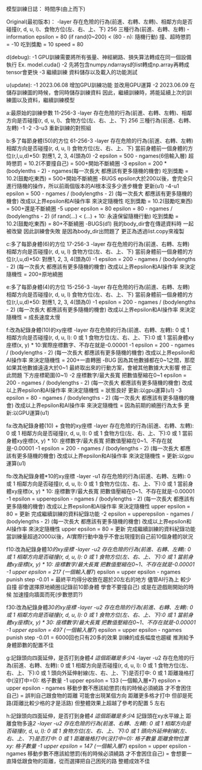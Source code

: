 模型訓練日誌：
時間序(由上而下)

Original(最初版本)：
    -layer
        存在危險的行為(前進、右轉、左轉)、相鄰方向是否碰撞(r, d, u, l)、食物方位(左、右、上、下)
        256
        三種行為(前進、右轉、左轉)
    -information
        epsilon = 80 (if rand(0~200) < (80 - n): 隨機行動)
        撞、超時懲罰 = -10
        吃到獎勵 = 10
        speed = 80

d(debug):
    -1
        GPU訓練需要將所有張量、神經網路、損失算法轉成在同一個設備執行
        Ex. model.cuda()
    -2
        先將包含numpy.ndarrays的list轉成np.array再轉成tensor會更快
    -3
	    繼續訓練 資料儲存以及載入的功能測試

u(update):
    -1
        2023.06.08
        增加GPU訓練功能
        並改用GPU運算
    -2
        2023.06.09
        在儲存訓練圖的時候，會同時儲存訓練資料
        因此，繼續訓練時，將能延續上次的訓練圖以及資料，繼續訓練模型

a:最原始的訓練參數 11-256-3
    -layer
        存在危險的行為(前進、右轉、左轉)、相鄰方向是否碰撞(r, d, u, l)、食物方位(左、右、上、下)
        256
        三種行為(前進、右轉、左轉)
    -1
    -2
    -3-u3
        重新訓練的對照組

b:多了每節身體(50)的方位 61-256-3
    -layer
        存在危險的行為(前進、右轉、左轉)
        相鄰方向是否碰撞(r, d, u, l)
        食物方位(左、右、上、下)
        當前身體前一個身體的方位(r,l,u,d)*50: 對應1, 2, 3, 4(頭為0)
    -2
        epsilon = 500 - ngames(6倍輸入層)
        超時懲罰 = 10.2(不要撞自己)
        =
        500+開始不斷繞圈
    -3
        epsilon = 200 * (bodylenths - 2) - ngames(每一次長大 都應該有更多隨機的機會)
        吃到獎勵 = 10.2(鼓勵吃東西)
        =
        500+開始不斷繞圈
    -BUGS
        epsilon大於200以後，會完全只進行隨機的操作，所以前兩個版本的AI根本沒多少進步機會 
        更新(u1)
    -4-u1
        epsilon = 500 - ngames / (bodylengths - 2) (每一次長大 都應該有更多隨機的機會)
        改成以上界epsilon和AI操作率 來決定隨機性
        吃到獎勵 = 10.2(鼓勵吃東西)
        =
        500+還是不斷繞圈
    -5
        upper epsilon = 80
        epsilon = 80 - ngames / (bodylengths - 2)
        (if rand(...) < (...) + 10: 永遠保留隨機行動)
        吃到獎勵 = 10.2(鼓勵吃東西)
        =
        80+不斷繞圈
    -BUGS(d1)
        我的body_dir會在傳遞資料時 一起被改變 因此訓練會失敗
        是因為body_dir出問題了
        更正為透過list.copy來複製

c:多了每節身體(6)的方位 17-256-3
    -layer
        存在危險的行為(前進、右轉、左轉)
        相鄰方向是否碰撞(r, d, u, l)
        食物方位(左、右、上、下)
        當前身體前一個身體的方位(r,l,u,d)*50: 對應1, 2, 3, 4(頭為0)
    -1
        epsilon = 200 - ngames / (bodylengths - 2) (每一次長大 都應該有更多隨機的機會)
        改成以上界epsilon和AI操作率 來決定隨機性
        =
        200+原地繞圈

e:多了每節身體(4)的方位 15-256-3
    -layer
        存在危險的行為(前進、右轉、左轉)
        相鄰方向是否碰撞(r, d, u, l)
        食物方位(左、右、上、下)
        當前身體前一個身體的方位(r,l,u,d)*50: 對應1, 2, 3, 4(頭為0)
    -1
        epsilon = 200 - ngames / (bodylengths - 2) (每一次長大 都應該有更多隨機的機會)
        改成以上界epsilon和AI操作率 來決定隨機性
        =
        成長速度太慢

f:改為紀錄身體(10)的xy座標
    -layer
        存在危險的行為(前進、右轉、左轉): 0 或 1
        相鄰方向是否碰撞(r, d, u, l): 0 或 1
        食物方位(左、右、上、下):0 或 1
        當前身體xy座標(x, y) * 10:實際座標數字、不存在就是-0.00001
    -1
        epsilon = 200 - ngames / (bodylengths - 2) (每一次長大 都應該有更多隨機的機會)
        改成以上界epsilon和AI操作率 來決定隨機性
        =
        200+一直轉圈
    -BUG
        因為其他數據都在0~1之間，那麼如果其他數據遠遠大於0~1
        最終取出來的行動方案，會被其他數據大大影響
        修正此問題
        下方座標範圍(0~1)
    -2
        座標數字/最大長寬 把數值壓縮在0~1
        epsilon = 200 - ngames / (bodylengths - 2) (每一次長大 都應該有更多隨機的機會)
        改成以上界epsilon和AI操作率 來決定隨機性
        =
        狀態良好
        更新:以gpu運算(u1)
    -3
        epsilon = 80 - ngames / (bodylengths - 2) (每一次長大 都應該有更多隨機的機會)
        改成以上界epsilon和AI操作率 來決定隨機性
        =
	    因為前期的繞圈行為太多
	    更新:以GPU運算(u1)

fa:改為紀錄身體(10) + 食物的xy座標
    -layer
        存在危險的行為(前進、右轉、左轉): 0 或 1
        相鄰方向是否碰撞(r, d, u, l): 0 或 1
        食物方位(左、右、上、下):0 或 1
        當前身體xy座標(x, y) * 10: 座標數字/最大長寬 把數值壓縮在0~1、不存在就是-0.00001
    -1
        epsilon = 200 - ngames / (bodylengths - 2) (每一次長大 都應該有更多隨機的機會)
        改成以上界epsilon和AI操作率 來決定隨機性
        =
        更新:以gpu運算(u1)

fb:改為紀錄身體*10的xy座標
    -layer -u1
        存在危險的行為(前進、右轉、左轉): 0 或 1
        相鄰方向是否碰撞(r, d, u, l): 0 或 1
        食物方位(左、右、上、下):0 或 1
        當前身體xy座標(x, y) * 10: 座標數字/最大長寬 把數值壓縮在0~1、不存在就是-0.00001
    -1
        epsilon = upperepsilon - ngames / (bodylengths - 2) (每一次長大 都應該有更多隨機的機會)
        改成以上界epsilon和AI操作率 來決定隨機性
	    upper epsilon = 80
	    =
	    更新 完成繼續訓練的資料紀錄功能
    -2
        epsilon = upperepsilon - ngames / (bodylengths - 2) (每一次長大 都應該有更多隨機的機會)
        改成以上界epsilon和AI操作率 來決定隨機性
	    upper epsilon = 80
	    =
	    更新 完成繼續訓練的資料紀錄功能
        當訓練量超過2000以後，AI實際行動中幾乎不會出現撞到自己前10個身體的狀況

f10:改為紀錄身體*10的xy座標
    -layer -u2
        存在危險的行為(前進、右轉、左轉): 0 或 1
        相鄰方向是否碰撞(r, d, u, l): 0 或 1
        食物方位(左、右、上、下):0 或 1
        當前身體xy座標(x, y) * 10: 座標數字/最大長寬 把數值壓縮在0~1、不存在就是-0.00001
    -1
        upper epsilon = 217 (一個輸入層*7)
        epsilon = upper epsilon - ngames
        punish step -0.01
        =
        最終平均得分收斂在趨於20左右的地方
        儘管AI行為上 較少自撞
        卻會選擇原地繞圈(記錄前10節身體 學會不要撞自己) 或是在遊戲剛開始的時候 加速撞向牆面而死(步數懲罰?)

f30:改為紀錄身體*30的xy座標
    -layer -u2
        存在危險的行為(前進、右轉、左轉): 0 或 1
        相鄰方向是否碰撞(r, d, u, l): 0 或 1
        食物方位(左、右、上、下):0 或 1
        當前身體xy座標(x, y) * 30: 座標數字/最大長寬 把數值壓縮在0~1、不存在就是-0.00001
    -1
        upper epsilon = 497 (一個輸入層*7)
        epsilon = upper epsilon - ngames
        punish step -0.01
        =
        6000回也只有20多的效果
        訓練的成長幅度也趨緩
        推測給予身體節數的配置不佳

g:記錄頭向四面延伸，是否打到身體*4 這個距離是多少*4
    -layer -u2
        存在危險的行為(前進、右轉、左轉): 0 或 1
        相鄰方向是否碰撞(r, d, u, l): 0 或 1
        食物方位(左、右、上、下):0 或 1
        頭向外延伸射線(左、右、上、下)是否打中: 0 或 1
        距離幾格打中(沒打中=0): 格子數量
    -1
        upper epsilon = 133 (一個輸入層*7)
        epsilon = upper epsilon - ngames
        移動步數不應該給懲罰(有的時候必須繞路 才不會困住自己)
        =
        誤判自己跟食物的距離
        可能會出現某個方向 距離更多格才打中 但卻是死路(距離比較少格的才是活路)
        但整體效果上超越了參考的配置 5 左右

h:記錄頭向四面延伸，是否打到身體*4 這個距離是多少*4 記錄頭在xy水平線上 距離食物多遠*2
    -layer -u2
        存在危險的行為(前進、右轉、左轉): 0 或 1
        相鄰方向是否碰撞(r, d, u, l): 0 或 1
        食物方位(左、右、上、下):0 或 1
        頭向外延伸射線(左、右、上、下)是否打中: 0 或 1
        距離幾格打中(沒打中=0): 格子數量
        距離食物位置xy: 格子數量
    -1
        upper epsilon = 147 (一個輸入層*7)
        epsilon = upper epsilon - ngames
        移動步數不應該給懲罰(有的時候必須繞路 才不會困住自己)
        =
        會想要一直降低跟食物的距離，從而選擇把自己困死的路
        整體成效不佳